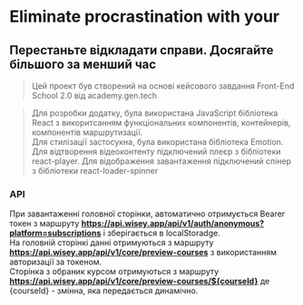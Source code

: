 # Eliminate procrastination with your

## Перестаньте відкладати справи. Досягайте більшого за менший час

> Цей проект був створений на основі кейсового завдання Front-End School 2.0 від
> academy.gen.tech

> Для розробки додатку, була використана JavaScript бібліотека React з
> викоритсанням функціональних компонентів, контейнерів, компонентів
> маршрутизації.  
> Для стилізації застосукна, була використана бібліотека Emotion.  
> Для відтворення відеоконтенту підключений плеєр з бібліотеки react-player. Для
> відображення завантаження підключений спінер з бібліотеки react-loader-spinner

### API

При завантаженні головної сторінки, автоматично отримується Bearer токен з
маршруту **https://api.wisey.app/api/v1/auth/anonymous?platform=subscriptions**
і зберігається в localStoradge.  
На головній сторінкі данні отримуються з маршруту
**https://api.wisey.app/api/v1/core/preview-courses** з використанням
авторизації за токеном.  
Сторінка з обраник курсом отримуються з маршруту
**https://api.wisey.app/api/v1/core/preview-courses/${courseId}** де
{courseId} - змінна, яка передається динамічно.

